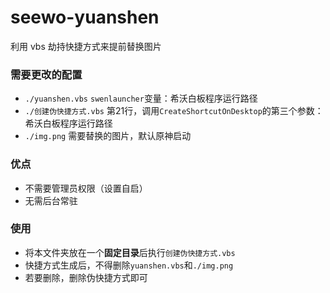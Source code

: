 # seewo-yuanshen

利用 vbs 劫持快捷方式来提前替换图片

### 需要更改的配置
- `./yuanshen.vbs` `swenlauncher`变量：希沃白板程序运行路径
- `./创建伪快捷方式.vbs` 第21行，调用`CreateShortcutOnDesktop`的第三个参数：希沃白板程序运行路径
- `./img.png` 需要替换的图片，默认原神启动

### 优点
- 不需要管理员权限（设置自启）
- 无需后台常驻

### 使用
- 将本文件夹放在一个**固定目录**后执行`创建伪快捷方式.vbs`
- 快捷方式生成后，不得删除`yuanshen.vbs`和`./img.png`
- 若要删除，删除伪快捷方式即可